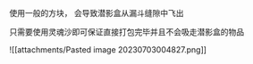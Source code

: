
使用一般的方块， 会导致潜影盒从漏斗缝隙中飞出

只需要使用灵魂沙即可保证直接打包完毕并且不会吸走潜影盒的物品

![[attachments/Pasted image 20230703004827.png]]